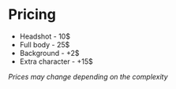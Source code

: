 Pricing
===================
* Headshot - 10$
* Full body - 25$
* Background - +2$
* Extra character - +15$

*Prices may change depending on the complexity*
